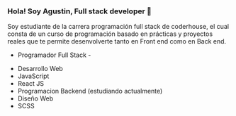 ### Hola! Soy Agustin, Full stack developer 👋

 Soy estudiante de la carrera programación full stack de coderhouse, el cual consta de un curso de programación basado en prácticas y proyectos reales que te permite desenvolverte tanto en Front end como en Back end.


- Programador Full Stack -
* Desarrollo Web
* JavaScript
* React JS
* Programacion Backend (estudiando actualmente)
* Diseño Web
* SCSS
